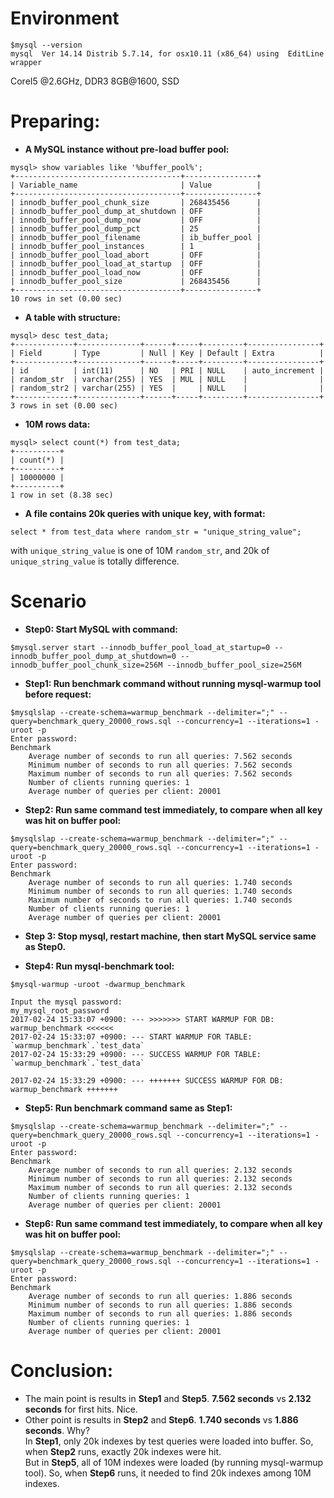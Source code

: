 # Environment
```
$mysql --version
mysql  Ver 14.14 Distrib 5.7.14, for osx10.11 (x86_64) using  EditLine wrapper
```
CoreI5 @2.6GHz, DDR3 8GB@1600, SSD

# Preparing:

* **A MySQL instance without pre-load buffer pool:**

```
mysql> show variables like '%buffer_pool%';
+-------------------------------------+----------------+
| Variable_name                       | Value          |
+-------------------------------------+----------------+
| innodb_buffer_pool_chunk_size       | 268435456      |
| innodb_buffer_pool_dump_at_shutdown | OFF            |
| innodb_buffer_pool_dump_now         | OFF            |
| innodb_buffer_pool_dump_pct         | 25             |
| innodb_buffer_pool_filename         | ib_buffer_pool |
| innodb_buffer_pool_instances        | 1              |
| innodb_buffer_pool_load_abort       | OFF            |
| innodb_buffer_pool_load_at_startup  | OFF            |
| innodb_buffer_pool_load_now         | OFF            |
| innodb_buffer_pool_size             | 268435456      |
+-------------------------------------+----------------+
10 rows in set (0.00 sec)
```

* **A table with structure:**

```
mysql> desc test_data;
+-------------+--------------+------+-----+---------+----------------+
| Field       | Type         | Null | Key | Default | Extra          |
+-------------+--------------+------+-----+---------+----------------+
| id          | int(11)      | NO   | PRI | NULL    | auto_increment |
| random_str  | varchar(255) | YES  | MUL | NULL    |                |
| random_str2 | varchar(255) | YES  |     | NULL    |                |
+-------------+--------------+------+-----+---------+----------------+
3 rows in set (0.00 sec)
```

* **10M rows data:**

```
mysql> select count(*) from test_data;
+----------+
| count(*) |
+----------+
| 10000000 |
+----------+
1 row in set (8.38 sec)
```

* **A file contains 20k queries with unique key, with format:**

```
select * from test_data where random_str = "unique_string_value";
```

with `unique_string_value` is one of 10M `random_str`, and 20k of `unique_string_value` is totally difference.

# Scenario

* **Step0: Start MySQL with command:**

```
$mysql.server start --innodb_buffer_pool_load_at_startup=0 --innodb_buffer_pool_dump_at_shutdown=0 --innodb_buffer_pool_chunk_size=256M --innodb_buffer_pool_size=256M
```

* **Step1: Run benchmark command without running mysql-warmup tool before request:**

```
$mysqlslap --create-schema=warmup_benchmark --delimiter=";" --query=benchmark_query_20000_rows.sql --concurrency=1 --iterations=1 -uroot -p
Enter password:
Benchmark
	Average number of seconds to run all queries: 7.562 seconds
	Minimum number of seconds to run all queries: 7.562 seconds
	Maximum number of seconds to run all queries: 7.562 seconds
	Number of clients running queries: 1
	Average number of queries per client: 20001

```

* **Step2: Run same command test immediately, to compare when all key was hit on buffer pool:**

```
$mysqlslap --create-schema=warmup_benchmark --delimiter=";" --query=benchmark_query_20000_rows.sql --concurrency=1 --iterations=1 -uroot -p
Enter password:
Benchmark
	Average number of seconds to run all queries: 1.740 seconds
	Minimum number of seconds to run all queries: 1.740 seconds
	Maximum number of seconds to run all queries: 1.740 seconds
	Number of clients running queries: 1
	Average number of queries per client: 20001
```

* **Step 3: Stop mysql, restart machine, then start MySQL service same as Step0.**

* **Step4: Run mysql-benchmark tool:**

```
$mysql-warmup -uroot -dwarmup_benchmark

Input the mysql password:
my_mysql_root_password
2017-02-24 15:33:07 +0900: --- >>>>>>> START WARMUP FOR DB: warmup_benchmark <<<<<<
2017-02-24 15:33:07 +0900: --- START WARMUP FOR TABLE:   `warmup_benchmark`.`test_data`
2017-02-24 15:33:29 +0900: --- SUCCESS WARMUP FOR TABLE: `warmup_benchmark`.`test_data`

2017-02-24 15:33:29 +0900: --- +++++++ SUCCESS WARMUP FOR DB: warmup_benchmark +++++++
```

* **Step5: Run benchmark command same as Step1:**

```
$mysqlslap --create-schema=warmup_benchmark --delimiter=";" --query=benchmark_query_20000_rows.sql --concurrency=1 --iterations=1 -uroot -p
Enter password:
Benchmark
	Average number of seconds to run all queries: 2.132 seconds
	Minimum number of seconds to run all queries: 2.132 seconds
	Maximum number of seconds to run all queries: 2.132 seconds
	Number of clients running queries: 1
	Average number of queries per client: 20001
```

* **Step6: Run same command test immediately, to compare when all key was hit on buffer pool:**

```
$mysqlslap --create-schema=warmup_benchmark --delimiter=";" --query=benchmark_query_20000_rows.sql --concurrency=1 --iterations=1 -uroot -p
Enter password:
Benchmark
	Average number of seconds to run all queries: 1.886 seconds
	Minimum number of seconds to run all queries: 1.886 seconds
	Maximum number of seconds to run all queries: 1.886 seconds
	Number of clients running queries: 1
	Average number of queries per client: 20001
```

# Conclusion:

* The main point is results in **Step1** and **Step5**. **7.562 seconds** vs **2.132 seconds** for first hits. Nice.
* Other point is results in **Step2** and **Step6**. **1.740 seconds** vs **1.886 seconds**.
Why?<br/>
 In **Step1**, only 20k indexes by test queries were loaded into buffer. So, when **Step2** runs, exactly 20k indexes were hit.<br/>
 But in **Step5**, all of 10M indexes were loaded (by running mysql-warmup tool). So, when **Step6** runs, it needed to find 20k indexes among 10M indexes.





